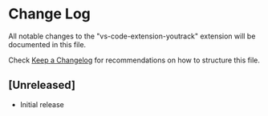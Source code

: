 # Change Log

All notable changes to the "vs-code-extension-youtrack" extension will be documented in this file.

Check [Keep a Changelog](http://keepachangelog.com/) for recommendations on how to structure this file.

## [Unreleased]

- Initial release
